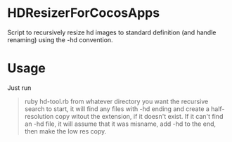 HDResizerForCocosApps
=====================

Script to recursively resize hd images to standard definition (and handle renaming) using the -hd convention.




Usage
====================

Just run
> ruby hd-tool.rb
from whatever directory you want the recursive search to start, it will find any files with -hd ending and create a half-resolution copy witout the extension, if it doesn't exist.
If it can't find an -hd file, it will assume that it was misname, add -hd to the end, then make the low res copy.
